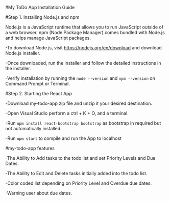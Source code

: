 #My ToDo App Installation Guide

#Step 1. Installing Node.js and npm 

Node.js is a JavaScript runtime that allows you to run JavaScript outside of a web browser. npm (Node Package Manager) comes bundled with Node.js and helps manage JavaScript packages.

-To download Node.js, visit https://nodejs.org/en/download and download Node.js installer.

-Once downloaded, run the installer and follow the detailed instructions in the installer.
  
-Verify installation by running the `node --version` and `npm --version` on Command Prompt or Terminal.


#Step 2. Starting the React App

-Download my-todo-app zip file and unzip it your desired destination.

-Open Visual Studio perform a ctrl + K + O, and a terminal.

-Run `npm install react-bootstrap bootstrap` as bootstrap in required but not automatically installed.

-Run `npm start` to compile and run the App to localhost


#my-todo-app features

-The Ability to Add tasks to the todo list and set Priority Levels and Due Dates.

-The Ability to Edit and Delete tasks initially added into the todo list.

-Color coded list depending on Priority Level and Overdue due dates.

-Warning user about due dates.
